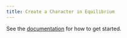 ```yaml
---
title: Create a Character in Equilibrium
---
```


See the [documentation](https://quartz.jzhao.xyz) for how to get started.

